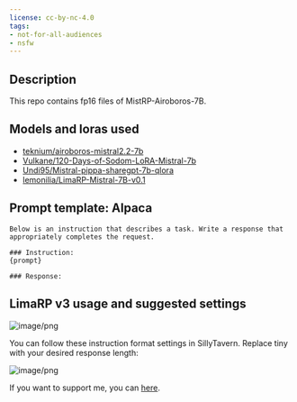 ```yaml
---
license: cc-by-nc-4.0
tags:
- not-for-all-audiences
- nsfw
---
```


## Description

This repo contains fp16 files of MistRP-Airoboros-7B.

<!-- description end -->
<!-- description start -->
## Models and loras used

- [teknium/airoboros-mistral2.2-7b](https://huggingface.co/teknium/airoboros-mistral2.2-7b)
- [Vulkane/120-Days-of-Sodom-LoRA-Mistral-7b](https://huggingface.co/Vulkane/120-Days-of-Sodom-LoRA-Mistral-7b)
- [Undi95/Mistral-pippa-sharegpt-7b-qlora](https://huggingface.co/Undi95/Mistral-pippa-sharegpt-7b-qlora)
- [lemonilia/LimaRP-Mistral-7B-v0.1](https://huggingface.co/lemonilia/LimaRP-Mistral-7B-v0.1)

<!-- description end -->
<!-- prompt-template start -->
## Prompt template: Alpaca

```
Below is an instruction that describes a task. Write a response that appropriately completes the request.

### Instruction:
{prompt}

### Response:

```

## LimaRP v3 usage and suggested settings

![image/png](https://cdn-uploads.huggingface.co/production/uploads/63ab1241ad514ca8d1430003/ZC_iP2KkcEcRdgG_iyxYE.png)

You can follow these instruction format settings in SillyTavern. Replace tiny with your desired response length:

![image/png](https://cdn-uploads.huggingface.co/production/uploads/63ab1241ad514ca8d1430003/PIn8_HSPTJEMdSEpNVSdm.png)

If you want to support me, you can [here](https://ko-fi.com/undiai).